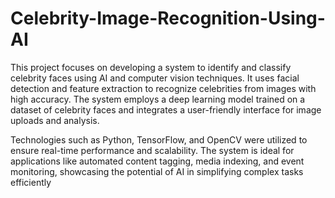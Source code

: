 # Celebrity-Image-Recognition-Using-AI

This project focuses on developing a system to identify and classify celebrity faces using AI and computer vision techniques. It uses facial detection and feature extraction to recognize celebrities from images with high accuracy. The system employs a deep learning model trained on a dataset of celebrity faces and integrates a user-friendly interface for image uploads and analysis.

Technologies such as Python, TensorFlow, and OpenCV were utilized to ensure real-time performance and scalability. The system is ideal for applications like automated content tagging, media indexing, and event monitoring, showcasing the potential of AI in simplifying complex tasks efficiently
